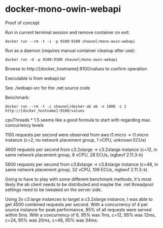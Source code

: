 docker-mono-owin-webapi
=======================

Proof of concept

Run in current terminal session and remove container on exit:

```
docker run --rm -t -i -p 9100:9100 shaunol/mono-owin-webapi
```

Run as a daemon (requires manual container cleanup after use):

```
docker run -d -p 9100:9100 shaunol/mono-owin-webapi
```

Browse to http://[docker_hostname]:9100/values to confirm operation

Executable is from webapi.tar

See ./webapi-src for the .net source code

Benchmark:

```
docker run --rm -t -i shaunol/docker-ab ab -n 1000 -c 2 http://[docker_hostname]:9100/values
```

cpuThreads * 1.5 seems like a good formula to start with regarding max. concurrency levels

1100 requests per second were observed from aws t1.micro -> t1.micro instance (c=2, no network placement group, 1 vCPU, unknown ECUs)

4600 requests per second from c3.2xlarge -> c3.2xlarge instance (c=12, in same network placement group, 8 vCPU, 28 ECUs, ixgbevf 2.11.3-k)

5600 requests per second from c3.8xlarge -> c3.8xlarge instance (c=48, in same network placement group, 32 vCPU, 108 ECUs, ixgbevf 2.11.3-k)

Going to have to play with some different benchmark methods, it's most likely the ab client needs to be distributed and maybe the .net threadpool settings need to be tweaked on the server side.

Using 3x c3.large instances to target a c3.2xlarge instance, I was able to get 4500 combined requests per second. With a concurrency of 4 per source instance for peak performance, 95% of all requests were served within 5ms. With a concurrency of 6, 95% was 7ms, c=12, 95% was 12ms, c=24, 95% was 20ms, c=48, 95% was 34ms.